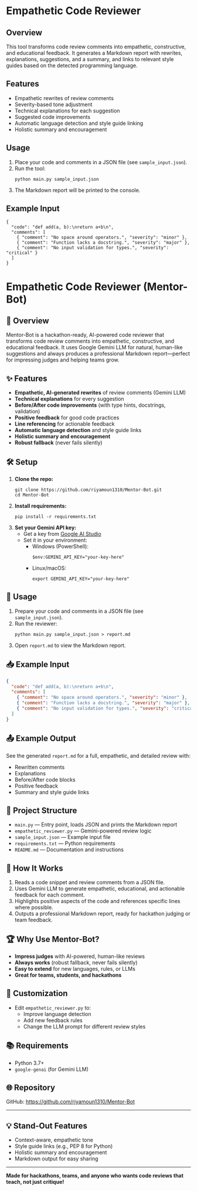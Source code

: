 # Empathetic Code Reviewer

## Overview
This tool transforms code review comments into empathetic, constructive, and educational feedback. It generates a Markdown report with rewrites, explanations, suggestions, and a summary, and links to relevant style guides based on the detected programming language.

## Features
- Empathetic rewrites of review comments
- Severity-based tone adjustment
- Technical explanations for each suggestion
- Suggested code improvements
- Automatic language detection and style guide linking
- Holistic summary and encouragement

## Usage
1. Place your code and comments in a JSON file (see `sample_input.json`).
2. Run the tool:
   ```
   python main.py sample_input.json
   ```
3. The Markdown report will be printed to the console.

## Example Input
```
{
  "code": "def add(a, b):\nreturn a+b\n",
  "comments": [
    { "comment": "No space around operators.", "severity": "minor" },
    { "comment": "Function lacks a docstring.", "severity": "major" },
    { "comment": "No input validation for types.", "severity": "critical" }
  ]
}
```



# Empathetic Code Reviewer (Mentor-Bot)

## 🚀 Overview
Mentor-Bot is a hackathon-ready, AI-powered code reviewer that transforms code review comments into empathetic, constructive, and educational feedback. It uses Google Gemini LLM for natural, human-like suggestions and always produces a professional Markdown report—perfect for impressing judges and helping teams grow.

## ✨ Features
- **Empathetic, AI-generated rewrites** of review comments (Gemini LLM)
- **Technical explanations** for every suggestion
- **Before/After code improvements** (with type hints, docstrings, validation)
- **Positive feedback** for good code practices
- **Line referencing** for actionable feedback
- **Automatic language detection** and style guide links
- **Holistic summary and encouragement**
- **Robust fallback** (never fails silently)

## 🛠️ Setup
1. **Clone the repo:**
   ```
   git clone https://github.com/riyamoun1310/Mentor-Bot.git
   cd Mentor-Bot
   ```
2. **Install requirements:**
   ```
   pip install -r requirements.txt
   ```
3. **Set your Gemini API key:**
   - Get a key from [Google AI Studio](https://aistudio.google.com/app/apikey)
   - Set it in your environment:
     - Windows (PowerShell):
       ```
       $env:GEMINI_API_KEY="your-key-here"
       ```
     - Linux/macOS:
       ```
       export GEMINI_API_KEY="your-key-here"
       ```

## 🚦 Usage
1. Prepare your code and comments in a JSON file (see `sample_input.json`).
2. Run the reviewer:
   ```
   python main.py sample_input.json > report.md
   ```
3. Open `report.md` to view the Markdown report.

## 📥 Example Input
```json
{
  "code": "def add(a, b):\nreturn a+b\n",
  "comments": [
    { "comment": "No space around operators.", "severity": "minor" },
    { "comment": "Function lacks a docstring.", "severity": "major" },
    { "comment": "No input validation for types.", "severity": "critical" }
  ]
}
```

## 📤 Example Output
See the generated `report.md` for a full, empathetic, and detailed review with:
- Rewritten comments
- Explanations
- Before/After code blocks
- Positive feedback
- Summary and style guide links

## 🧩 Project Structure
- `main.py` — Entry point, loads JSON and prints the Markdown report
- `empathetic_reviewer.py` — Gemini-powered review logic
- `sample_input.json` — Example input file
- `requirements.txt` — Python requirements
- `README.md` — Documentation and instructions

## 🧠 How It Works
1. Reads a code snippet and review comments from a JSON file.
2. Uses Gemini LLM to generate empathetic, educational, and actionable feedback for each comment.
3. Highlights positive aspects of the code and references specific lines where possible.
4. Outputs a professional Markdown report, ready for hackathon judging or team feedback.

## 🏆 Why Use Mentor-Bot?
- **Impress judges** with AI-powered, human-like reviews
- **Always works** (robust fallback, never fails silently)
- **Easy to extend** for new languages, rules, or LLMs
- **Great for teams, students, and hackathons**

## 🔧 Customization
- Edit `empathetic_reviewer.py` to:
  - Improve language detection
  - Add new feedback rules
  - Change the LLM prompt for different review styles

## 📚 Requirements
- Python 3.7+
- `google-genai` (for Gemini LLM)

## 🌐 Repository
GitHub: https://github.com/riyamoun1310/Mentor-Bot

---

## 💡 Stand-Out Features
- Context-aware, empathetic tone
- Style guide links (e.g., PEP 8 for Python)
- Holistic summary and encouragement
- Markdown output for easy sharing

---

**Made for hackathons, teams, and anyone who wants code reviews that teach, not just critique!**
